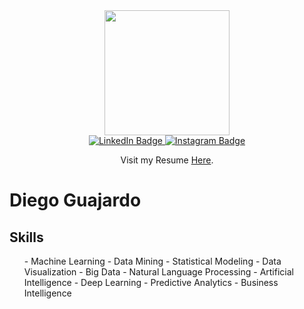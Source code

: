 <div id="header" align="center">
  <img src="https://media4.giphy.com/media/qgQUggAC3Pfv687qPC/giphy.gif?cid=ecf05e47lw1whwhg036to3vp7ai1qjaxv2kspad2dx0qhf1n&ep=v1_gifs_search&rid=giphy.gif&ct=g" width="200"/>
<div id="badges">
  <a href="https://www.linkedin.com/in/diego-alejandro-guajardo-g%C3%B3mez-b5a6bbba/">
    <img src="https://img.shields.io/badge/LinkedIn-blue??style=flat-square&logo=linkedin&logoColor=white" alt="LinkedIn Badge"/>
  </a>
  <a href="https://www.instagram.com/diego.guajardo/">
    <img src="https://img.shields.io/badge/Instagram-blueviolet?style=flat-square&logo=instagram&logoColor=white" alt="Instagram Badge"/>
  </a>
</div>

Visit my Resume [Here](https://diegooguajardoo.github.io/cv/).

<div align="left">
  <h1> Diego Guajardo </h1>
  <h2>Skills </h2>
  <p><ul>
-   Machine Learning
-   Data Mining
-   Statistical Modeling
-   Data Visualization
-   Big Data
-   Natural Language Processing
-   Artificial Intelligence
-   Deep Learning
-   Predictive Analytics
-   Business Intelligence
  </ul>
</div>
  
<!---
diegooguajardoo/diegooguajardoo is a ✨ special ✨ repository because its `README.md` (this file) appears on your GitHub profile.
You can click the Preview link to take a look at your changes.
--->
